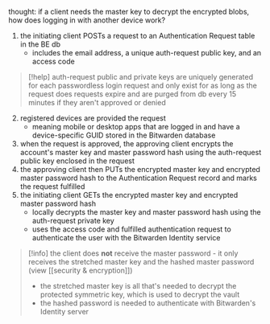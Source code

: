 thought: if a client needs the master key to decrypt the encrypted blobs, how does logging in with another device work?

1. the initiating client POSTs a request to an Authentication Request table in the BE db
	- includes the email address, a unique auth-request public key, and an access code
> [!help] auth-request public and private keys are uniquely generated for each passwordless login request and only exist for as long as the request does
> requests expire and are purged from db every 15 minutes if they aren't approved or denied
2. registered devices are provided the request
	- meaning mobile or desktop apps that are logged in and have a device-specific GUID stored in the Bitwarden database
3. when the request is approved, the approving client encrypts the account's master key and master password hash using the auth-request public key enclosed in the request
4. the approving client then PUTs the encrypted master key and encrypted master password hash to the Authentication Request record and marks the request fulfilled
5. the initiating client GETs the encrypted master key and encrypted master password hash
	- locally decrypts the master key and master password hash using the auth-request private key
	- uses the access code and fulfilled authentication request to authenticate the user with the Bitwarden Identity service
>[!info] the client does **not** receive the master password - it only receives the stretched master key and the hashed master password (view [[security & encryption]])
> - the stretched master key is all that's needed to decrypt the protected symmetric key, which is used to decrypt the vault
> - the hashed password is needed to authenticate with Bitwarden's Identity server

